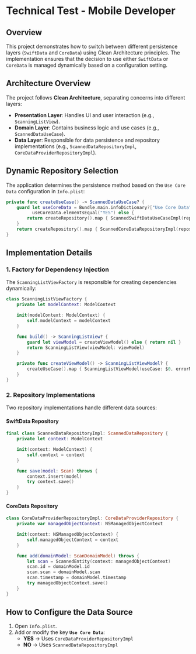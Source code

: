 # Technical Test - Mobile Developer

## Overview
This project demonstrates how to switch between different persistence layers (`SwiftData` and `CoreData`) using Clean Architecture principles. The implementation ensures that the decision to use either `SwiftData` or `CoreData` is managed dynamically based on a configuration setting.

## Architecture Overview
The project follows **Clean Architecture**, separating concerns into different layers:

- **Presentation Layer**: Handles UI and user interaction (e.g., `ScanningListView`).
- **Domain Layer**: Contains business logic and use cases (e.g., `ScannedDataUseCase`).
- **Data Layer**: Responsible for data persistence and repository implementations (e.g., `ScannedDataRepositoryImpl`, `CoreDataProviderRepositoryImpl`).

## Dynamic Repository Selection
The application determines the persistence method based on the `Use Core Data` configuration in `Info.plist`:

```swift
private func createUseCase() -> ScannedDataUseCase? {
    guard let useCoreData = Bundle.main.infoDictionary?["Use Core Data"] as? String,
          useCoreData.elementsEqual("YES") else {
        return createRepository().map { ScannedSwiftDataUseCaseImpl(repository: $0) }
    }
    return createRepository().map { ScannedCoreDataRepositoryImpl(repository: $0) }
}
```

## Implementation Details
### **1. Factory for Dependency Injection**
The `ScanningListViewFactory` is responsible for creating dependencies dynamically:

```swift
class ScanningListViewFactory {
    private let modelContext: ModelContext

    init(modelContext: ModelContext) {
        self.modelContext = modelContext
    }

    func build() -> ScanningListView? {
        guard let viewModel = createViewModel() else { return nil }
        return ScanningListView(viewModel: viewModel)
    }

    private func createViewModel() -> ScanningListViewModel? {
        createUseCase().map { ScanningListViewModel(useCase: $0, errorMapper: PresentableErrorMapper()) }
    }
}
```

### **2. Repository Implementations**
Two repository implementations handle different data sources:

#### **SwiftData Repository**
```swift
final class ScannedDataRepositoryImpl: ScannedDataRepository {
    private let context: ModelContext

    init(context: ModelContext) {
        self.context = context
    }

    func save(model: Scan) throws {
        context.insert(model)
        try context.save()
    }
}
```

#### **CoreData Repository**
```swift
class CoreDataProviderRepositoryImpl: CoreDataProviderRepository {
    private var managedObjectContext: NSManagedObjectContext

    init(context: NSManagedObjectContext) {
        self.managedObjectContext = context
    }

    func add(domainModel: ScanDomainModel) throws {
        let scan = ScannedEntity(context: managedObjectContext)
        scan.id = domainModel.id
        scan.scan = domainModel.scan
        scan.timestamp = domainModel.timestamp
        try managedObjectContext.save()
    }
}
```

## How to Configure the Data Source
1. Open `Info.plist`.
2. Add or modify the key **`Use Core Data`**:
   - **YES** → Uses `CoreDataProviderRepositoryImpl`
   - **NO** → Uses `ScannedDataRepositoryImpl`

